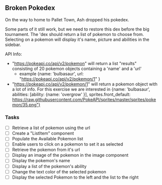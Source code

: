 ## Broken Pokedex

On the way to home to Pallet Town, Ash dropped his pokedex.

Some parts of it still work, but we need to restore this dex before the big tournament. The 'dex should return a list of pokemon to choose from. Selecting on a pokemon will display it's name, picture and abilities in the sidebar.

API Info:

- "https://pokeapi.co/api/v2/pokemon" will return a list "results" consisting of 20 pokemon objects containing a 'name' and a 'url'
  - example {name: 'bulbasaur', url: "https://pokeapi.co/api/v2/pokemon/1" }
- "https://pokeapi.co/api/v2/pokemon/1" will return a pokemon object with a lot of info. For this exercise we are interested in {name: 'bulbasaur', abilities: [ability: {name: 'overgrow' }], sprites.front_default: https://raw.githubusercontent.com/PokeAPI/sprites/master/sprites/pokemon/35.png"}

### Tasks

- [ ] Retrieve a list of pokemon using the url
- [ ] Create a "ListItem" component
- [ ] Populate the Available Pokemon list
- [ ] Enable users to click on a pokemon to set it as selected
- [ ] Retrieve the pokemon from it's url
- [ ] Display an image of the pokemon in the image component
- [ ] Display the pokemon's name
- [ ] Display a list of the pokemon's ability
- [ ] Change the text color of the selected pokemon
- [ ] Display the selected Pokemon to the left and the list to the right
